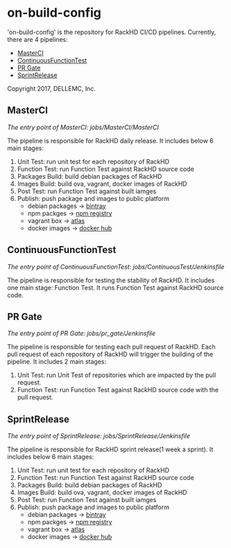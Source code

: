 # on-build-config 

'on-build-config' is the repository for RackHD CI/CD pipelines.
Currently, there are 4 pipelines: 
- [MasterCI](http://147.178.202.18/job/MasterCI/)  
- [ContinuousFunctionTest](http://147.178.202.18/job/ContinuousFunctionTest/)
- [PR Gate](http://147.178.202.18/job/RackHD/)
- [SprintRelease](http://147.178.202.18/job/SprintRelease/) 

Copyright 2017, DELLEMC, Inc.

## MasterCI

*The entry point of MasterCI: jobs/MasterCI/MasterCI*

The pipeline is responsible for RackHD daily release.
It includes below 6 main stages:
1. Unit Test: run unit test for each repository of RackHD
2. Function Test: run Function Test against RackHD source code
3. Packages Build: build debian packages of RackHD
4. Images Build: build ova, vagrant, docker images of RackHD
5. Post Test: run Function Test against built iamges
6. Publish: push package and images to public platform
   - debian packages -> [bintray](https://bintray.com/rackhd/debian)
   - npm packges -> [npm registry](https://www.npmjs.com/~rackhd)
   - vagrant box -> [atlas](https://app.vagrantup.com/rackhd/boxes/rackhd)
   - docker images -> [docker hub](https://hub.docker.com/u/rackhd/)

## ContinuousFunctionTest

*The entry point of ContinuousFunctionTest: jobs/ContinuousTest/Jenkinsfile*

The pipeline is responsible for testing the stability of RackHD.
It includes one main stage: Function Test. It runs Function Test against RackHD source code.

## PR Gate
*The entry point of PR Gate: jobs/pr_gate/Jenkinsfile*

The pipeline is responsible for testing each pull request of RackHD.
Each pull request of each repository of RackHD will trigger the building of the pipeline.
It includes 2 main stages: 
1. Unit Test: run Unit Test of repositories which are impacted by the pull request.
2. Function Test: run Function Test against RackHD source code with the pull request.


## SprintRelease
*The entry point of SprintRelease: jobs/SprintRelease/Jenkinsfile*

The pipeline is responsible for RackHD sprint release(1 week a sprint).
It includes below 6 main stages:
1. Unit Test: run unit test for each repository of RackHD
2. Function Test: run Function Test against RackHD source code
3. Packages Build: build debian packages of RackHD
4. Images Build: build ova, vagrant, docker images of RackHD
5. Post Test: run Function Test against built iamges
6. Publish: push package and images to public platform
   - debian packages -> [bintray](https://bintray.com/rackhd/debian)
   - npm packges -> [npm registry](https://www.npmjs.com/~rackhd)
   - vagrant box -> [atlas](https://app.vagrantup.com/rackhd/boxes/rackhd)
   - docker images -> [docker hub](https://hub.docker.com/u/rackhd/)
